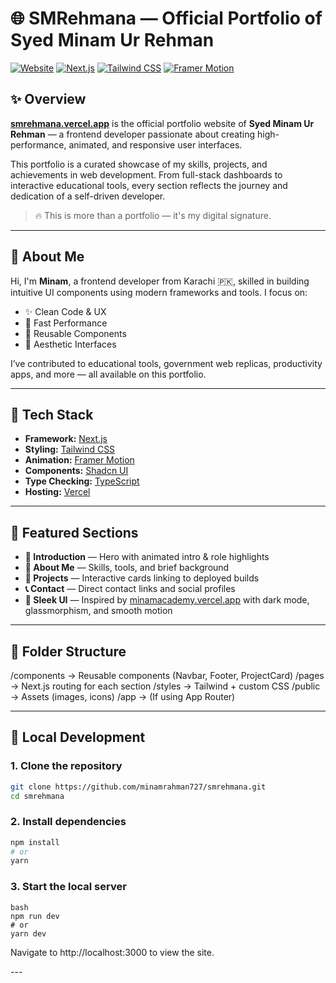 # 🌐 SMRehmana — Official Portfolio of Syed Minam Ur Rehman

[![Website](https://img.shields.io/badge/Live%20Site-smrehmana.vercel.app-blue?style=flat-square&logo=vercel)](https://smrehmana.vercel.app)
[![Next.js](https://img.shields.io/badge/Built%20With-Next.js-black?logo=next.js&style=flat-square)](https://nextjs.org/)
[![Tailwind CSS](https://img.shields.io/badge/Styled%20With-TailwindCSS-06B6D4?logo=tailwindcss&style=flat-square)](https://tailwindcss.com/)
[![Framer Motion](https://img.shields.io/badge/Animated%20With-Framer%20Motion-EF476F?logo=framer&style=flat-square)](https://www.framer.com/motion/)

## ✨ Overview

**[smrehmana.vercel.app](https://smrehmana.vercel.app)** is the official portfolio website of **Syed Minam Ur Rehman** — a frontend developer passionate about creating high-performance, animated, and responsive user interfaces.

This portfolio is a curated showcase of my skills, projects, and achievements in web development. From full-stack dashboards to interactive educational tools, every section reflects the journey and dedication of a self-driven developer.

> 🔥 This is more than a portfolio — it's my digital signature.

---

## 🧠 About Me

Hi, I'm **Minam**, a frontend developer from Karachi 🇵🇰, skilled in building intuitive UI components using modern frameworks and tools. I focus on:

- ✨ Clean Code & UX
- 🚀 Fast Performance
- 🧩 Reusable Components
- 🎨 Aesthetic Interfaces

I’ve contributed to educational tools, government web replicas, productivity apps, and more — all available on this portfolio.

---

## 🚀 Tech Stack

- **Framework:** [Next.js](https://nextjs.org)
- **Styling:** [Tailwind CSS](https://tailwindcss.com)
- **Animation:** [Framer Motion](https://www.framer.com/motion)
- **Components:** [Shadcn UI](https://ui.shadcn.com)
- **Type Checking:** [TypeScript](https://www.typescriptlang.org)
- **Hosting:** [Vercel](https://vercel.com)

---

## 📸 Featured Sections

- **🧾 Introduction** — Hero with animated intro & role highlights
- **🧠 About Me** — Skills, tools, and brief background
- **📂 Projects** — Interactive cards linking to deployed builds
- **📞 Contact** — Direct contact links and social profiles
- **🧊 Sleek UI** — Inspired by [minamacademy.vercel.app](https://minamacademy.vercel.app) with dark mode, glassmorphism, and smooth motion

---

## 📁 Folder Structure

/components → Reusable components (Navbar, Footer, ProjectCard)
/pages → Next.js routing for each section
/styles → Tailwind + custom CSS
/public → Assets (images, icons)
/app → (If using App Router)


---

## 🧪 Local Development

### 1. Clone the repository

```bash
git clone https://github.com/minamrahman727/smrehmana.git
cd smrehmana
```
### 2. Install dependencies

```bash
npm install
# or
yarn
```
### 3. Start the local server
```
bash
npm run dev
# or
yarn dev
```  
<p>Navigate to http://localhost:3000 to view the site.</p>
---

